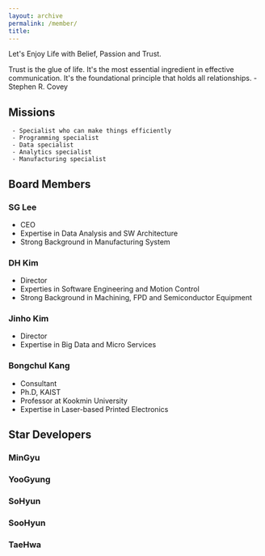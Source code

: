 ```yaml
---
layout: archive
permalink: /member/
title: 
---
```


Let's Enjoy Life with Belief, Passion and Trust.

Trust is the glue of life. It's the most essential ingredient in effective communication. It's the foundational principle that holds all relationships. - Stephen R. Covey

## Missions
```
 - Specialist who can make things efficiently
 - Programming specialist
 - Data specialist
 - Analytics specialist
 - Manufacturing specialist
```

## Board Members

### SG Lee
 - CEO
 - Expertise in Data Analysis and SW Architecture
 - Strong Background in Manufacturing System

### DH Kim
 - Director
 - Experties in Software Engineering and Motion Control
 - Strong Background in Machining, FPD and Semiconductor Equipment

### Jinho Kim
 - Director
 - Expertise in Big Data and Micro Services
<!-- - Technology Research and Testing in Germany -->

### Bongchul Kang
 - Consultant
 - Ph.D, KAIST
 - Professor at Kookmin University
 - Expertise in Laser-based Printed Electronics

## Star Developers
### MinGyu
### YooGyung
### SoHyun
### SooHyun
### TaeHwa

